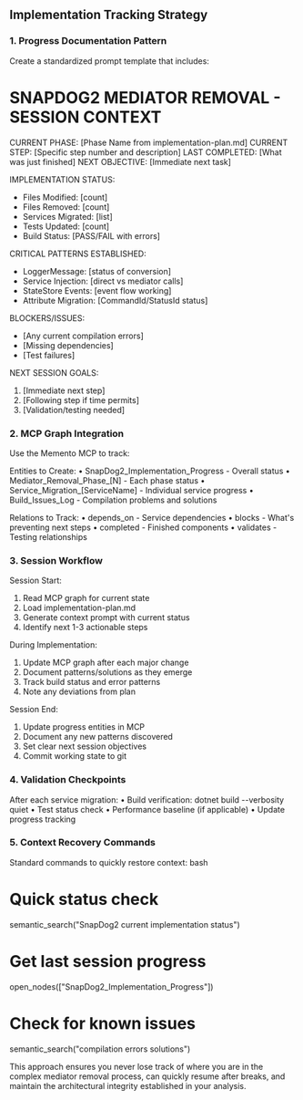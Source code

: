 ## Implementation Tracking Strategy

### 1. Progress Documentation Pattern

Create a standardized prompt template that includes:

SNAPDOG2 MEDIATOR REMOVAL - SESSION CONTEXT
===========================================

CURRENT PHASE: [Phase Name from implementation-plan.md]
CURRENT STEP: [Specific step number and description]
LAST COMPLETED: [What was just finished]
NEXT OBJECTIVE: [Immediate next task]

IMPLEMENTATION STATUS:

- Files Modified: [count]
- Files Removed: [count]
- Services Migrated: [list]
- Tests Updated: [count]
- Build Status: [PASS/FAIL with errors]

CRITICAL PATTERNS ESTABLISHED:

- LoggerMessage: [status of conversion]
- Service Injection: [direct vs mediator calls]
- StateStore Events: [event flow working]
- Attribute Migration: [CommandId/StatusId status]

BLOCKERS/ISSUES:

- [Any current compilation errors]
- [Missing dependencies]
- [Test failures]

NEXT SESSION GOALS:

1. [Immediate next step]
2. [Following step if time permits]
3. [Validation/testing needed]

### 2. MCP Graph Integration

Use the Memento MCP to track:

Entities to Create:
• SnapDog2_Implementation_Progress - Overall status
• Mediator_Removal_Phase_[N] - Each phase status
• Service_Migration_[ServiceName] - Individual service progress
• Build_Issues_Log - Compilation problems and solutions

Relations to Track:
• depends_on - Service dependencies
• blocks - What's preventing next steps
• completed - Finished components
• validates - Testing relationships

### 3. Session Workflow

Session Start:

1. Read MCP graph for current state
2. Load implementation-plan.md
3. Generate context prompt with current status
4. Identify next 1-3 actionable steps

During Implementation:

1. Update MCP graph after each major change
2. Document patterns/solutions as they emerge
3. Track build status and error patterns
4. Note any deviations from plan

Session End:

1. Update progress entities in MCP
2. Document any new patterns discovered
3. Set clear next session objectives
4. Commit working state to git

### 4. Validation Checkpoints

After each service migration:
• Build verification: dotnet build --verbosity quiet
• Test status check
• Performance baseline (if applicable)
• Update progress tracking

### 5. Context Recovery Commands

Standard commands to quickly restore context:
bash

# Quick status check

semantic_search("SnapDog2 current implementation status")

# Get last session progress

open_nodes(["SnapDog2_Implementation_Progress"])

# Check for known issues

semantic_search("compilation errors solutions")

This approach ensures you never lose track of where you are in the complex mediator removal process, can quickly resume after breaks, and
maintain the architectural integrity established in your analysis.
